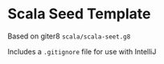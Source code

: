 # Scala Seed Template

Based on giter8 `scala/scala-seet.g8`

Includes a `.gitignore` file for use with IntelliJ